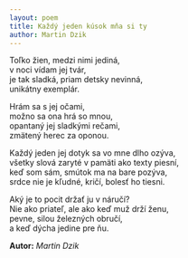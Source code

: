 ```yaml
---
layout: poem
title: Každý jeden kúsok mňa si ty
author: Martin Dzik
---
```


Toľko žien, medzi nimi jediná,  
v noci vídam jej tvár,  
je tak sladká, priam detsky nevinná,  
unikátny exemplár.  

Hrám sa s jej očami,  
možno sa ona hrá so mnou,  
opantaný jej sladkými rečami,  
zmätený herec za oponou.  

Každý jeden jej dotyk sa vo mne dlho ozýva,  
všetky slová zaryté v pamäti ako texty piesní,  
keď som sám, smútok ma na bare pozýva,  
srdce nie je kľudné, kričí, bolesť ho tiesni.  

Aký je to pocit držať ju v náručí?   
Nie ako priateľ, ale ako keď muž drží ženu,  
pevne, silou železných obručí,  
a keď dýcha jedine pre ňu.  

**Autor:** *Martin Dzik* 